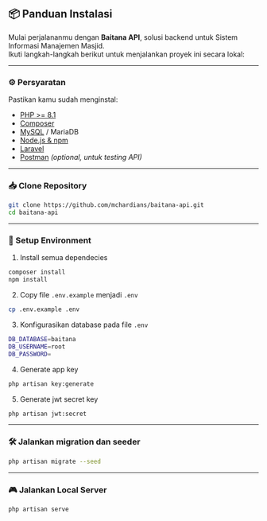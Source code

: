 ## 📦 Panduan Instalasi

Mulai perjalananmu dengan **Baitana API**, solusi backend untuk Sistem Informasi Manajemen Masjid.  
Ikuti langkah-langkah berikut untuk menjalankan proyek ini secara lokal:

---

### ⚙️ Persyaratan

Pastikan kamu sudah menginstal:

- [PHP >= 8.1](https://www.php.net/)
- [Composer](https://getcomposer.org/)
- [MySQL](https://www.mysql.com/) / MariaDB
- [Node.js & npm](https://nodejs.org/)
- [Laravel](https://laravel.com/)
- [Postman](https://www.postman.com/) *(optional, untuk testing API)*

---

### 📥 Clone Repository

```bash
git clone https://github.com/mchardians/baitana-api.git
cd baitana-api
```

---

### 🔑 Setup Environment

1. Install semua dependecies
```bash
composer install
npm install
```
2. Copy file `.env.example` menjadi `.env`
```bash
cp .env.example .env
```
3. Konfigurasikan database pada file `.env`
```bash
DB_DATABASE=baitana
DB_USERNAME=root
DB_PASSWORD=
```
4. Generate app key
```bash
php artisan key:generate
```
5. Generate jwt secret key
```bash
php artisan jwt:secret
```

---

### 🛠️ Jalankan migration dan seeder
```bash
php artisan migrate --seed
```

---

### 🎮 Jalankan Local Server
```bash
php artisan serve
```
